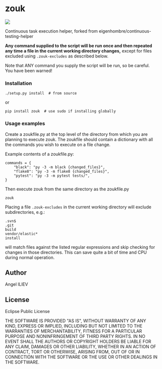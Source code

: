 # zouk

<a href="https://travis-ci.org/eigenhombre/continuous-testing-helper"><img src="https://travis-ci.org/eigenhombre/continuous-testing-helper.svg?branch=master"></a>

Continuous task execution helper, forked from eigenhombre/continuous-testing-helper

**Any command supplied to the script will be run once and then
repeated any time a file in the current working directory changes,**
except for files excluded using `.zouk-excludes` as described below.

Note that ANY command you supply the script will be run, so be
careful.  You have been warned!

### Installation

    ./setup.py install  # from source
or

    pip install zouk  # use sudo if installing globally

### Usage examples

Create a zoukfile.py at the top level of the directory from which you are planning to execute zouk. The zoukfile should contain a dictionary with all the commands you wish to execute on a file change.

Example contents of a zoukfile.py:

    commands = {
        "black": "py -3 -m black {changed_files}",
        "flake8": "py -3 -m flake8 {changed_files}",
        "pytest": "py -3 -m pytest tests/",
    }

Then execute zouk from the same directory as the zoukfile.py

    zouk

Placing a file `.zouk-excludes` in the current working directory
will exclude subdirectories, e.g.:

    .svn$
    .git
    build
    vendor/elastic*
    install

will match files against the listed regular expressions and skip checking
for changes in those directories.  This can save quite a bit of time and CPU
during normal operation.

## Author

Angel ILIEV

## License

Eclipse Public License

THE SOFTWARE IS PROVIDED "AS IS", WITHOUT WARRANTY OF ANY KIND, EXPRESS OR
IMPLIED, INCLUDING BUT NOT LIMITED TO THE WARRANTIES OF MERCHANTABILITY,
FITNESS FOR A PARTICULAR PURPOSE AND NONINFRINGEMENT OF THIRD PARTY RIGHTS. IN
NO EVENT SHALL THE AUTHORS OR COPYRIGHT HOLDERS BE LIABLE FOR ANY CLAIM,
DAMAGES OR OTHER LIABILITY, WHETHER IN AN ACTION OF CONTRACT, TORT OR
OTHERWISE, ARISING FROM, OUT OF OR IN CONNECTION WITH THE SOFTWARE OR THE USE
OR OTHER DEALINGS IN THE SOFTWARE.
